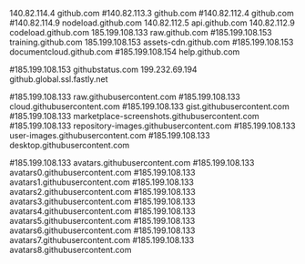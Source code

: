 140.82.114.4 github.com
#140.82.113.3 github.com
#140.82.112.4 github.com
#140.82.114.9 nodeload.github.com
140.82.112.5 api.github.com
140.82.112.9 codeload.github.com
185.199.108.133 raw.github.com
#185.199.108.153 training.github.com
185.199.108.153 assets-cdn.github.com
#185.199.108.153 documentcloud.github.com
#185.199.108.154 help.github.com

#185.199.108.153 githubstatus.com
199.232.69.194 github.global.ssl.fastly.net

#185.199.108.133 raw.githubusercontent.com
#185.199.108.133 cloud.githubusercontent.com
#185.199.108.133 gist.githubusercontent.com
#185.199.108.133 marketplace-screenshots.githubusercontent.com
#185.199.108.133 repository-images.githubusercontent.com
#185.199.108.133 user-images.githubusercontent.com
#185.199.108.133 desktop.githubusercontent.com

#185.199.108.133 avatars.githubusercontent.com
#185.199.108.133 avatars0.githubusercontent.com
#185.199.108.133 avatars1.githubusercontent.com
#185.199.108.133 avatars2.githubusercontent.com
#185.199.108.133 avatars3.githubusercontent.com
#185.199.108.133 avatars4.githubusercontent.com
#185.199.108.133 avatars5.githubusercontent.com
#185.199.108.133 avatars6.githubusercontent.com
#185.199.108.133 avatars7.githubusercontent.com
#185.199.108.133 avatars8.githubusercontent.com
